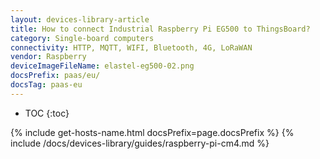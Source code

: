 ```yaml
---
layout: devices-library-article
title: How to connect Industrial Raspberry Pi EG500 to ThingsBoard?
category: Single-board computers
connectivity: HTTP, MQTT, WIFI, Bluetooth, 4G, LoRaWAN
vendor: Raspberry
deviceImageFileName: elastel-eg500-02.png
docsPrefix: paas/eu/
docsTag: paas-eu
---
```


* TOC
{:toc}

{% include get-hosts-name.html docsPrefix=page.docsPrefix %}
{% include /docs/devices-library/guides/raspberry-pi-cm4.md %}